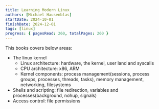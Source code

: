 ```yaml
---
title: Learning Modern Linux
authors: [Michael Hausenblas]
startDate: 2024-10-01
finishDate: 2024-12-01
tags: [linux]
progress: { pagesRead: 260, totalPages: 260 }
---
```

This books covers below areas:
- The linux kernel
    - Linux architecture: hardware, the kernel, user land and syscalls
    - CPU architecture: x86, ARM
    - Kernel components: process management(sessions, process groups, processes, threads, tasks), memory management, networking, filesystems
- Shells and scripting: file redirection, variables and processes(background, nohup, signals)
- Access control: file permissions